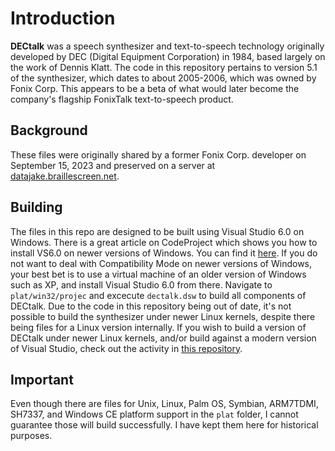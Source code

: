 # Introduction
**DECtalk** was a speech synthesizer and text-to-speech technology originally developed by DEC (Digital Equipment Corporation) in 1984, based largely on the work of Dennis Klatt.
The code in this repository pertains to version 5.1 of the synthesizer, which dates to about 2005-2006, which was owned by Fonix Corp. This appears to be a beta of what would later become the company's flagship FonixTalk text-to-speech product.
## Background
These files were originally shared by a former Fonix Corp. developer on September 15, 2023 and preserved on a server at [datajake.braillescreen.net](https://datajake.braillescreen.net/tts/DECtalk%20source%20code%20archive/).
## Building
The files in this repo are designed to be built using Visual Studio 6.0 on Windows. There is a great article on CodeProject which shows you how to install VS6.0 on newer versions of Windows. You can find it [here](https://www.codeproject.com/Articles/1191047/Install-Visual-Studio-on-Windows). If you do not want to deal with Compatibility Mode on newer versions of Windows, your best bet is to use a virtual machine of an older version of Windows such as XP,  and install Visual Studio 6.0 from there.
Navigate to `plat/win32/projec` and excecute `dectalk.dsw` to build all components of DECtalk.
Due to the code in this repository being out of date, it's not possible to build the synthesizer under newer Linux kernels, despite there being files for a Linux version internally.
If you wish to build a version of DECtalk under newer Linux kernels, and/or build against a modern version of Visual Studio, check out the activity in [this repository](https://www.github.com/dectalk/dectalk).
## Important
Even though there are files for Unix, Linux, Palm OS, Symbian, ARM7TDMI, SH7337, and Windows CE platform support in the `plat` folder, I cannot guarantee those will build successfully. I have kept them here for historical purposes.
